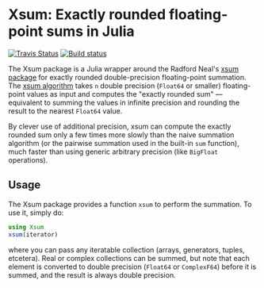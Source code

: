 # Xsum: Exactly rounded floating-point sums in Julia
[![Travis Status](https://travis-ci.org/stevengj/Xsum.jl.svg)](https://travis-ci.org/stevengj/Xsum.jl)
[![Build status](https://ci.appveyor.com/api/projects/status/3gxr4kf0a6uwly1y?svg=true)](https://ci.appveyor.com/project/StevenGJohnson/xsum-jl)


The Xsum package is a Julia wrapper around the Radford Neal's [xsum package](https://gitlab.com/radfordneal/xsum)
for exactly rounded double-precision floating-point summation.  The [xsum algorithm](https://arxiv.org/abs/1505.05571) takes `n` double precision (`Float64` or smaller) floating-point values as input and computes the "exactly rounded sum" — equivalent to summing the values in infinite precision and rounding the result to the nearest `Float64` value.

By clever use of additional precision, xsum can compute the exactly rounded sum only a few times more slowly than the naive summation algorithm (or the pairwise summation used in the built-in `sum` function), much faster than using generic arbitrary precision (like `BigFloat` operations).

## Usage

The Xsum package provides a function `xsum` to perform the summation.  To use it, simply do:
```jl
using Xsum
xsum(iterator)
```
where you can pass any iteratable collection (arrays, generators, tuples, etcetera).  Real or complex collections can be summed, but note that each element is converted to double precision (`Float64` or `ComplexF64`) before it is summed, and the result is always double precision.
